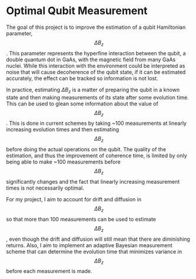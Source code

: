 # Optimal Qubit Measurement

The goal of this project is to improve the estimation of a qubit Hamiltonian parameter, $$\Delta B_z$$. This parameter represents the hyperfine interaction between the qubit, a double quantum dot in GaAs, with the magnetic field from many GaAs nuclei. While this interaction with the environment could be interpreted as noise that will cause decoherence of the qubit state, if it can be estimated accurately, the effect can be tracked so information is not lost. 

In practice, estimating $\Delta B_z$ is a matter of preparing the qubit in a known state and then making measurements of its state after some evolution time. This can be used to glean some information about the value of $$\Delta B_z$$. This is done in current schemes by taking ~100 measurements at linearly increasing evolution times and then estimating $$\Delta B_z$$ before doing the actual operations on the qubit. The quality of the estimation, and thus the improvement of coherence time, is limited by only being able to make ~100 measurements before $$\Delta B_z$$ significantly changes and the fact that linearly increasing measurement times is not necessarily optimal.

For my project, I aim to account for drift and diffusion in $$\Delta B_z$$ so that more than 100 measurements can be used to estimate $$\Delta B_z$$, even though the drift and diffusion will still mean that there are diminishing returns. Also, I aim to implement an adaptive Bayesian measurement scheme that can determine the evolution time that minimizes variance in $$\Delta B_z$$ before each measurement is made.
